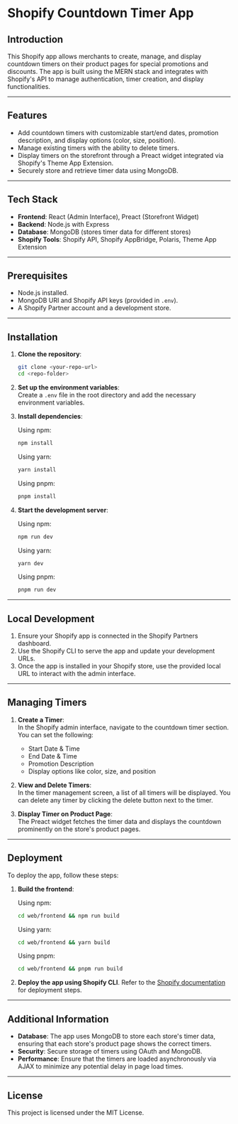 # Shopify Countdown Timer App

## Introduction

This Shopify app allows merchants to create, manage, and display countdown timers on their product pages for special promotions and discounts. The app is built using the MERN stack and integrates with Shopify's API to manage authentication, timer creation, and display functionalities.

---

## Features

- Add countdown timers with customizable start/end dates, promotion description, and display options (color, size, position).
- Manage existing timers with the ability to delete timers.
- Display timers on the storefront through a Preact widget integrated via Shopify's Theme App Extension.
- Securely store and retrieve timer data using MongoDB.

---

## Tech Stack

- **Frontend**: React (Admin Interface), Preact (Storefront Widget)
- **Backend**: Node.js with Express
- **Database**: MongoDB (stores timer data for different stores)
- **Shopify Tools**: Shopify API, Shopify AppBridge, Polaris, Theme App Extension

---

## Prerequisites

- Node.js installed.
- MongoDB URI and Shopify API keys (provided in `.env`).
- A Shopify Partner account and a development store.

---

## Installation

1. **Clone the repository**:

   ```bash
   git clone <your-repo-url>
   cd <repo-folder>
   ```

2. **Set up the environment variables**:  
   Create a `.env` file in the root directory and add the necessary environment variables.

3. **Install dependencies**:

   Using npm:

   ```bash
   npm install
   ```

   Using yarn:

   ```bash
   yarn install
   ```

   Using pnpm:

   ```bash
   pnpm install
   ```

4. **Start the development server**:

   Using npm:

   ```bash
   npm run dev
   ```

   Using yarn:

   ```bash
   yarn dev
   ```

   Using pnpm:

   ```bash
   pnpm run dev
   ```

---

## Local Development

1. Ensure your Shopify app is connected in the Shopify Partners dashboard.
2. Use the Shopify CLI to serve the app and update your development URLs.
3. Once the app is installed in your Shopify store, use the provided local URL to interact with the admin interface.

---

## Managing Timers

1. **Create a Timer**:  
   In the Shopify admin interface, navigate to the countdown timer section. You can set the following:
   - Start Date & Time
   - End Date & Time
   - Promotion Description
   - Display options like color, size, and position

2. **View and Delete Timers**:  
   In the timer management screen, a list of all timers will be displayed. You can delete any timer by clicking the delete button next to the timer.

3. **Display Timer on Product Page**:  
   The Preact widget fetches the timer data and displays the countdown prominently on the store's product pages.

---

## Deployment

To deploy the app, follow these steps:

1. **Build the frontend**:

   Using npm:

   ```bash
   cd web/frontend && npm run build
   ```

   Using yarn:

   ```bash
   cd web/frontend && yarn build
   ```

   Using pnpm:

   ```bash
   cd web/frontend && pnpm run build
   ```

2. **Deploy the app using Shopify CLI**. Refer to the [Shopify documentation](https://shopify.dev/docs/apps/tools/cli/commands) for deployment steps.

---

## Additional Information

- **Database**: The app uses MongoDB to store each store's timer data, ensuring that each store's product page shows the correct timers.
- **Security**: Secure storage of timers using OAuth and MongoDB.
- **Performance**: Ensure that the timers are loaded asynchronously via AJAX to minimize any potential delay in page load times.

---

## License

This project is licensed under the MIT License.
